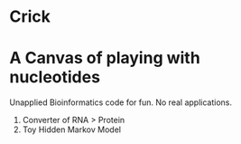# Crick
# A Canvas of playing with nucleotides

Unapplied Bioinformatics code for fun.  No real applications.

1. Converter of RNA > Protein
2. Toy Hidden Markov Model
